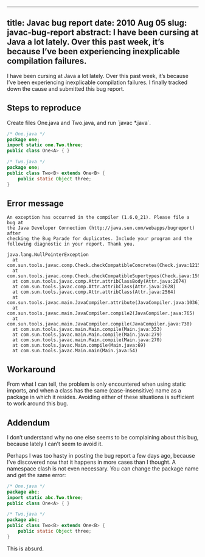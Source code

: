 --------------------------------------------------------------------------------
title:    Javac bug report
date:     2010 Aug 05
slug:     javac-bug-report
abstract: I have been cursing at Java a lot lately. Over this past week, it’s
          because I’ve been experiencing inexplicable compilation failures.
--------------------------------------------------------------------------------

I have been cursing at Java a lot lately. Over this past week, it’s because
I’ve been experiencing inexplicable compilation failures. I finally tracked
down the cause and submitted this bug report.

Steps to reproduce
----------------------------------------------------------------------------

Create files One.java and Two.java, and run \`javac *.java\`.

```java
/* One.java */
package one;
import static one.Two.three;
public class One<A> { }
```

```java
/* Two.java */
package one;
public class Two<B> extends One<B> {
    public static Object three;
}
```

Error message
----------------------------------------------------------------------------

```
An exception has occurred in the compiler (1.6.0_21). Please file a bug at
the Java Developer Connection (http://java.sun.com/webapps/bugreport) after
checking the Bug Parade for duplicates. Include your program and the
following diagnostic in your report. Thank you.

java.lang.NullPointerException
  at com.sun.tools.javac.comp.Check.checkCompatibleConcretes(Check.java:1215)
  at com.sun.tools.javac.comp.Check.checkCompatibleSupertypes(Check.java:1567)
  at com.sun.tools.javac.comp.Attr.attribClassBody(Attr.java:2674)
  at com.sun.tools.javac.comp.Attr.attribClass(Attr.java:2628)
  at com.sun.tools.javac.comp.Attr.attribClass(Attr.java:2564)
  at com.sun.tools.javac.main.JavaCompiler.attribute(JavaCompiler.java:1036)
  at com.sun.tools.javac.main.JavaCompiler.compile2(JavaCompiler.java:765)
  at com.sun.tools.javac.main.JavaCompiler.compile(JavaCompiler.java:730)
  at com.sun.tools.javac.main.Main.compile(Main.java:353)
  at com.sun.tools.javac.main.Main.compile(Main.java:279)
  at com.sun.tools.javac.main.Main.compile(Main.java:270)
  at com.sun.tools.javac.Main.compile(Main.java:69)
  at com.sun.tools.javac.Main.main(Main.java:54)
```

Workaround
----------------------------------------------------------------------------

From what I can tell, the problem is only encountered when using static
imports, and when a class has the same (case-insensitive) name as a package in
which it resides. Avoiding either of these situations is sufficient to work
around this bug.

Addendum
----------------------------------------------------------------------------

I don’t understand why no one else seems to be complaining about this bug,
because lately I can’t seem to avoid it.

Perhaps I was too hasty in posting the bug report a few days ago, because I’ve
discovered now that it happens in more cases than I thought. A namespace clash
is not even necessary. You can change the package name and get the same error:

```java
/* One.java */
package abc;
import static abc.Two.three;
public class One<A> { }
```

```java
/* Two.java */
package abc;
public class Two<B> extends One<B> {
    public static Object three;
}
```

This is absurd.
